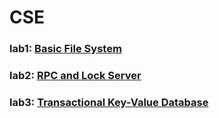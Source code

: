 # CSE
### lab1: <a href="https://github.com/TheJunhan/CSE/tree/lab1">Basic File System</a>
### lab2: <a href="https://github.com/TheJunhan/CSE/tree/lab2">RPC and Lock Server</a>
### lab3: <a href="https://github.com/TheJunhan/CSE/tree/lab3">Transactional Key-Value Database</a>
